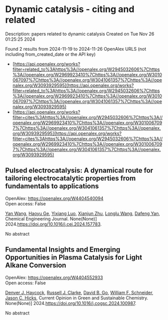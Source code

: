 # Dynamic catalysis - citing and related
Description: papers related to dynamic catalysis
Created on Tue Nov 26 01:25:25 2024

Found 2 results from 2024-11-19 to 2024-11-26
OpenAlex URLS (not including from_created_date or the API key)
- [https://api.openalex.org/works?filter=related_to%3Ahttps%3A//openalex.org/W2945032606%7Chttps%3A//openalex.org/W2969923410%7Chttps%3A//openalex.org/W3010067097%7Chttps%3A//openalex.org/W3041061357%7Chttps%3A//openalex.org/W3093929595](https://api.openalex.org/works?filter=related_to%3Ahttps%3A//openalex.org/W2945032606%7Chttps%3A//openalex.org/W2969923410%7Chttps%3A//openalex.org/W3010067097%7Chttps%3A//openalex.org/W3041061357%7Chttps%3A//openalex.org/W3093929595)
- [https://api.openalex.org/works?filter=cites%3Ahttps%3A//openalex.org/W2945032606%7Chttps%3A//openalex.org/W2969923410%7Chttps%3A//openalex.org/W3010067097%7Chttps%3A//openalex.org/W3041061357%7Chttps%3A//openalex.org/W3093929595](https://api.openalex.org/works?filter=cites%3Ahttps%3A//openalex.org/W2945032606%7Chttps%3A//openalex.org/W2969923410%7Chttps%3A//openalex.org/W3010067097%7Chttps%3A//openalex.org/W3041061357%7Chttps%3A//openalex.org/W3093929595)

## Pulsed electrocatalysis: A dynamical route for tailoring electrocatalytic properties from fundamentals to applications   

OpenAlex: https://openalex.org/W4404540094    
Open access: False
    
[Yan Wang](https://openalex.org/A5107947402), [Haoyu Ge](https://openalex.org/A5015559992), [Yixiang Luo](https://openalex.org/A5111273637), [Xianjun Zhu](https://openalex.org/A5100452971), [Longlu Wang](https://openalex.org/A5101657803), [Dafeng Yan](https://openalex.org/A5026864143), Chemical Engineering Journal. None(None)] 2024.https://doi.org/10.1016/j.cej.2024.157783.
    
No abstract    

    

## Fundamental Insights and Emerging Opportunities in Plasma Catalysis for Light Alkane Conversion   

OpenAlex: https://openalex.org/W4404552933    
Open access: False
    
[Denver J. Haycock](https://openalex.org/A5114725992), [Russell J. Clarke](https://openalex.org/A5029631906), [David B. Go](https://openalex.org/A5078733177), [William F. Schneider](https://openalex.org/A5037264129), [Jason C. Hicks](https://openalex.org/A5043778579), Current Opinion in Green and Sustainable Chemistry. None(None)] 2024.https://doi.org/10.1016/j.cogsc.2024.100987.
    
No abstract    

    
